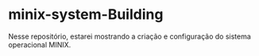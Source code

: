 # minix-system-Building
Nesse repositório, estarei mostrando a criação e configuração do sistema operacional MINIX.
